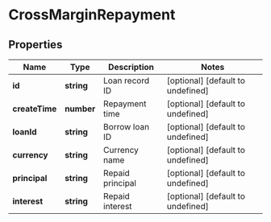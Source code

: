 # CrossMarginRepayment

## Properties

Name | Type | Description | Notes
------------ | ------------- | ------------- | -------------
**id** | **string** | Loan record ID | [optional] [default to undefined]
**createTime** | **number** | Repayment time | [optional] [default to undefined]
**loanId** | **string** | Borrow loan ID | [optional] [default to undefined]
**currency** | **string** | Currency name | [optional] [default to undefined]
**principal** | **string** | Repaid principal | [optional] [default to undefined]
**interest** | **string** | Repaid interest | [optional] [default to undefined]

